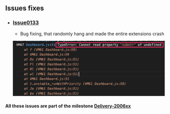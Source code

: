 ## Issues fixes

- ### [Issue0133](https://github.com/expertasolutions/VstsDashboard/issues/133)
  - Bug fixing, that randomly hang and made the entire extensions crash

  ![Issue0133-01](_ReleaseNotes/Delivery2006xx/Issue0133/Issue0133-01.png)

#### All these issues are part of the milestone [Delivery-2006xx](https://github.com/expertasolutions/VstsDashboard/milestone/4)